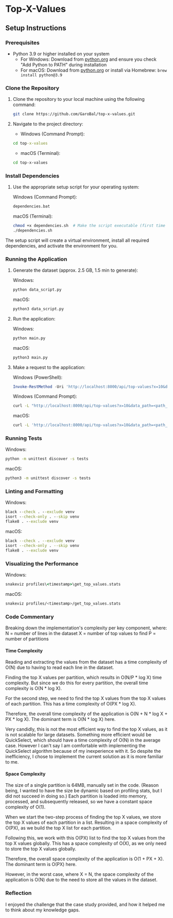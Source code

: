 # Top-X-Values

## Setup Instructions

### Prerequisites

- Python 3.9 or higher installed on your system
  - For Windows: Download from [python.org](https://www.python.org/downloads/) and ensure you check "Add Python to PATH" during installation
  - For macOS: Download from [python.org](https://www.python.org/downloads/) or install via Homebrew: `brew install python@3.9`

### Clone the Repository

1. Clone the repository to your local machine using the following command:
    ```sh
    git clone https://github.com/GaroBal/top-x-values.git
    ```
   
2. Navigate to the project directory:
    - Windows (Command Prompt):
    ```cmd
    cd top-x-values
    ```
    - macOS (Terminal):
    ```sh
    cd top-x-values
    ```

### Install Dependencies

1. Use the appropriate setup script for your operating system:

    Windows (Command Prompt):
    ```cmd
    dependencies.bat
    ```

    macOS (Terminal):
    ```sh
    chmod +x dependencies.sh  # Make the script executable (first time only)
    ./dependencies.sh
    ```

The setup script will create a virtual environment, install all required dependencies, and activate the environment for you.


### Running the Application

1. Generate the dataset (approx. 2.5 GB, 1.5 min to generate):

    Windows:
    ```cmd
    python data_script.py
    ```

    macOS:
    ```sh
    python3 data_script.py
    ```

2. Run the application:

    Windows:
    ```cmd
    python main.py
    ```

    macOS:
    ```sh
    python3 main.py
    ```

3. Make a request to the application:

    Windows (PowerShell):
    ```powershell
    Invoke-RestMethod -Uri 'http://localhost:8000/api/top-values?x=10&data_path=<path_to_data_file>'
    ```

    Windows (Command Prompt):
    ```cmd
    curl -L "http://localhost:8000/api/top-values?x=10&data_path=<path_to_data_file>"
    ```

    macOS:
    ```sh
    curl -L 'http://localhost:8000/api/top-values?x=10&data_path=<path_to_data_file>'
    ```

### Running Tests

Windows:
```cmd
python -m unittest discover -s tests
```

macOS:
```sh
python3 -m unittest discover -s tests
```

### Linting and Formatting

Windows:
```cmd
black --check . --exclude venv
isort --check-only . --skip venv
flake8 . --exclude venv
```

macOS:
```sh
black --check . --exclude venv
isort --check-only . --skip venv
flake8 . --exclude venv
```

### Visualizing the Performance

Windows:
```cmd
snakeviz profiles\<timestamp>\get_top_values.stats
```

macOS:
```sh
snakeviz profiles/<timestamp>/get_top_values.stats
```

### Code Commentary

Breaking down the implementation's complexity per key component, where:
N = number of lines in the dataset
X = number of top values to find
P = number of partitions

#### Time Complexity

Reading and extracting the values from the dataset has a time complexity of O(N) due to having to read each line in the dataset.

Finding the top X values per partition, which results in O(N/P * log X) time complexity.
But since we do this for every partition, the overall time complexity is O(N * log X).

For the second step, we need to find the top X values from the top X values of each partition.
This has a time complexity of O(PX * log X).

Therefore, the overall time complexity of the application is O(N + N * log X + PX * log X).
The dominant term is O(N * log X) here.

Very candidly, this is not the most efficient way to find the top X values, as it is not scalable for large datasets.
Something more efficient would be QuickSelect, which should have a time complexity of O(N) in the average case.
However I can't say I am comfortable with implementing the QuickSelect algorithm because of my inexperience with it.
So despite the inefficiency, I chose to implement the current solution as it is more familiar to me.

#### Space Complexity

The size of a single partition is 64MB, manually set in the code. (Reason being, I wanted to have the size be dynamic based on profiling stats, but I did not succeed in doing so.)
Each partition is loaded into memory, processed, and subsequently released, so we have a constant space complexity of O(1).

When we start the two-step process of finding the top X values, we store the top X values of each partition in a list.
Resulting in a space complexity of O(PX), as we build the top X list for each partition.

Following this, we work with this O(PX) list to find the top X values from the top X values globally.
This has a space complexity of O(X), as we only need to store the top X values globally.

Therefore, the overall space complexity of the application is O(1 + PX + X).
The dominant term is O(PX) here.

However, in the worst case, where X = N, the space complexity of the application is O(N) due to the need to store all the values in the dataset.


### Reflection

I enjoyed the challenge that the case study provided, and how it helped me to think about my knowledge gaps.


